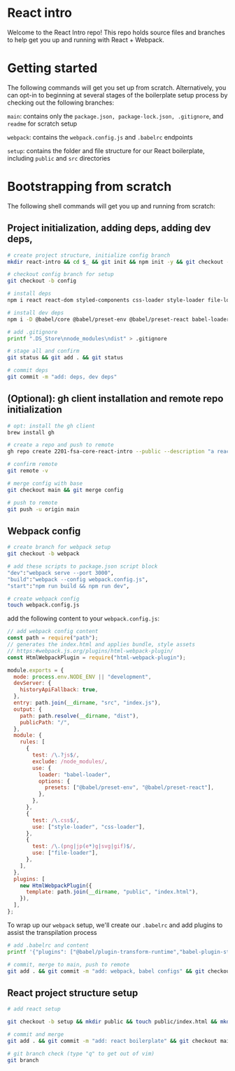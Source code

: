 # React intro

Welcome to the React Intro repo! This repo holds source files and branches to help get you up and running with React + Webpack.

# Getting started

The following commands will get you set up from scratch. Alternatively, you can opt-in to beginning at several stages of the boilerplate setup process by checking out the following branches:

`main`: contains only the `package.json, package-lock.json, .gitignore`, and `readme` for scratch setup

`webpack`: contains the `webpack.config.js` and `.babelrc` endpoints

`setup`: contains the folder and file structure for our React boilerplate, including `public` and `src` directories

# Bootstrapping from scratch

The following shell commands will get you up and running from scratch:

## Project initialization, adding deps, adding dev deps,

```bash
# create project structure, initialize config branch
mkdir react-intro && cd $_ && git init && npm init -y && git checkout -b main && git add . && git commit -m "init commit"

# checkout config branch for setup
git checkout -b config

# install deps
npm i react react-dom styled-components css-loader style-loader file-loader

# install dev deps
npm i -D @babel/core @babel/preset-env @babel/preset-react babel-loader babel-plugin-styled-components html-webpack-plugin webpack webpack-cli webpack-dev-server @babel/plugin-transform-runtime

# add .gitignore
printf ".DS_Store\nnode_modules\ndist" > .gitignore

# stage all and confirm
git status && git add . && git status

# commit deps
git commit -m "add: deps, dev deps"
```

## (Optional): gh client installation and remote repo initialization

```bash
# opt: install the gh client
brew install gh

# create a repo and push to remote
gh repo create 2201-fsa-core-react-intro --public --description "a react intro for 2201-fsa-core" --source=. --remote=origin

# confirm remote
git remote -v

# merge config with base
git checkout main && git merge config

# push to remote
git push -u origin main
```

## Webpack config

```bash
# create branch for webpack setup
git checkout -b webpack

# add these scripts to package.json script block
"dev":"webpack serve --port 3000",
"build":"webpack --config webpack.config.js",
"start":"npm run build && npm run dev",

# create webpack config
touch webpack.config.js
```

add the following content to your `webpack.config.js`:

```javascript
// add webpack config content
const path = require("path");
// generates the index.html and applies bundle, style assets
// https:#webpack.js.org/plugins/html-webpack-plugin/
const HtmlWebpackPlugin = require("html-webpack-plugin");

module.exports = {
  mode: process.env.NODE_ENV || "development",
  devServer: {
    historyApiFallback: true,
  },
  entry: path.join(__dirname, "src", "index.js"),
  output: {
    path: path.resolve(__dirname, "dist"),
    publicPath: "/",
  },
  module: {
    rules: [
      {
        test: /\.?js$/,
        exclude: /node_modules/,
        use: {
          loader: "babel-loader",
          options: {
            presets: ["@babel/preset-env", "@babel/preset-react"],
          },
        },
      },
      {
        test: /\.css$/,
        use: ["style-loader", "css-loader"],
      },
      {
        test: /\.(png|jp(e*)g|svg|gif)$/,
        use: ["file-loader"],
      },
    ],
  },
  plugins: [
    new HtmlWebpackPlugin({
      template: path.join(__dirname, "public", "index.html"),
    }),
  ],
};
```

To wrap up our `webpack` setup, we'll create our `.babelrc` and add plugins to assist the transpilation process

```bash
# add .babelrc and content
printf '{"plugins": ["@babel/plugin-transform-runtime","babel-plugin-styled-components"]}' > .babelrc

# commit, merge to main, push to remote
git add . && git commit -m "add: webpack, babel configs" && git checkout main && git merge webpack && git push
```

## React project structure setup

```bash
# add react setup

git checkout -b setup && mkdir public && touch public/index.html && mkdir src && touch src/index.js src/index.css

# commit and merge
git add . && git commit -m "add: react boilerplate" && git checkout main && git merge setup && git push

# git branch check (type "q" to get out of vim)
git branch
```
